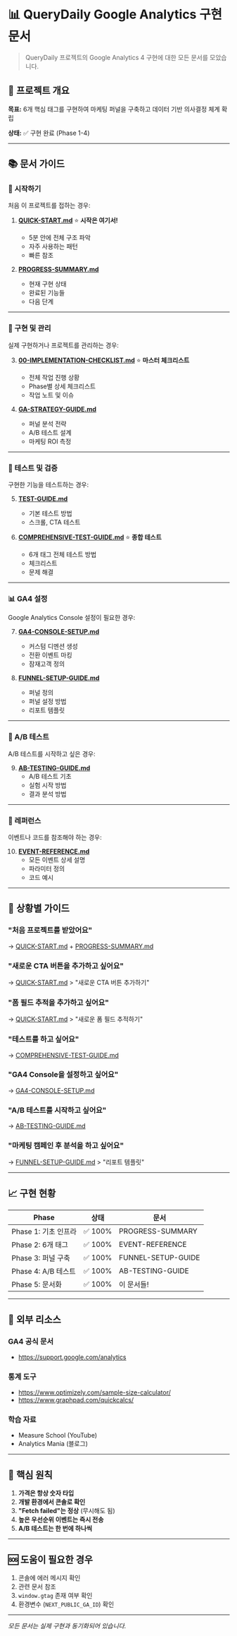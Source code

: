 # 📊 QueryDaily Google Analytics 구현 문서

> QueryDaily 프로젝트의 Google Analytics 4 구현에 대한 모든 문서를 모았습니다.

## 🎯 프로젝트 개요

**목표:** 6개 핵심 태그를 구현하여 마케팅 퍼널을 구축하고 데이터 기반 의사결정 체계 확립

**상태:** ✅ 구현 완료 (Phase 1-4)

---

## 📚 문서 가이드

### 🚀 시작하기

처음 이 프로젝트를 접하는 경우:

1. **[QUICK-START.md](./QUICK-START.md)** ⭐ **시작은 여기서!**
   - 5분 안에 전체 구조 파악
   - 자주 사용하는 패턴
   - 빠른 참조

2. **[PROGRESS-SUMMARY.md](./PROGRESS-SUMMARY.md)**
   - 현재 구현 상태
   - 완료된 기능들
   - 다음 단계

---

### 📖 구현 및 관리

실제 구현하거나 프로젝트를 관리하는 경우:

3. **[00-IMPLEMENTATION-CHECKLIST.md](./00-IMPLEMENTATION-CHECKLIST.md)** ⭐ **마스터 체크리스트**
   - 전체 작업 진행 상황
   - Phase별 상세 체크리스트
   - 작업 노트 및 이슈

4. **[GA-STRATEGY-GUIDE.md](./GA-STRATEGY-GUIDE.md)**
   - 퍼널 분석 전략
   - A/B 테스트 설계
   - 마케팅 ROI 측정

---

### 🧪 테스트 및 검증

구현한 기능을 테스트하는 경우:

5. **[TEST-GUIDE.md](./TEST-GUIDE.md)**
   - 기본 테스트 방법
   - 스크롤, CTA 테스트

6. **[COMPREHENSIVE-TEST-GUIDE.md](./COMPREHENSIVE-TEST-GUIDE.md)** ⭐ **종합 테스트**
   - 6개 태그 전체 테스트 방법
   - 체크리스트
   - 문제 해결

---

### 📊 GA4 설정

Google Analytics Console 설정이 필요한 경우:

7. **[GA4-CONSOLE-SETUP.md](./GA4-CONSOLE-SETUP.md)**
   - 커스텀 디멘션 생성
   - 전환 이벤트 마킹
   - 잠재고객 정의

8. **[FUNNEL-SETUP-GUIDE.md](./FUNNEL-SETUP-GUIDE.md)**
   - 퍼널 정의
   - 퍼널 설정 방법
   - 리포트 템플릿

---

### 🧪 A/B 테스트

A/B 테스트를 시작하고 싶은 경우:

9. **[AB-TESTING-GUIDE.md](./AB-TESTING-GUIDE.md)**
   - A/B 테스트 기초
   - 실험 시작 방법
   - 결과 분석 방법

---

### 📖 레퍼런스

이벤트나 코드를 참조해야 하는 경우:

10. **[EVENT-REFERENCE.md](./EVENT-REFERENCE.md)**
    - 모든 이벤트 상세 설명
    - 파라미터 정의
    - 코드 예시

---

## 🎯 상황별 가이드

### "처음 프로젝트를 받았어요"
→ [QUICK-START.md](./QUICK-START.md) + [PROGRESS-SUMMARY.md](./PROGRESS-SUMMARY.md)

### "새로운 CTA 버튼을 추가하고 싶어요"
→ [QUICK-START.md](./QUICK-START.md) > "새로운 CTA 버튼 추가하기"

### "폼 필드 추적을 추가하고 싶어요"
→ [QUICK-START.md](./QUICK-START.md) > "새로운 폼 필드 추적하기"

### "테스트를 하고 싶어요"
→ [COMPREHENSIVE-TEST-GUIDE.md](./COMPREHENSIVE-TEST-GUIDE.md)

### "GA4 Console을 설정하고 싶어요"
→ [GA4-CONSOLE-SETUP.md](./GA4-CONSOLE-SETUP.md)

### "A/B 테스트를 시작하고 싶어요"
→ [AB-TESTING-GUIDE.md](./AB-TESTING-GUIDE.md)

### "마케팅 캠페인 후 분석을 하고 싶어요"
→ [FUNNEL-SETUP-GUIDE.md](./FUNNEL-SETUP-GUIDE.md) > "리포트 템플릿"

---

## 📈 구현 현황

| Phase | 상태 | 문서 |
|-------|------|------|
| Phase 1: 기초 인프라 | ✅ 100% | PROGRESS-SUMMARY |
| Phase 2: 6개 태그 | ✅ 100% | EVENT-REFERENCE |
| Phase 3: 퍼널 구축 | ✅ 100% | FUNNEL-SETUP-GUIDE |
| Phase 4: A/B 테스트 | ✅ 100% | AB-TESTING-GUIDE |
| Phase 5: 문서화 | ✅ 100% | 이 문서들! |

---

## 🔗 외부 리소스

### GA4 공식 문서
- https://support.google.com/analytics

### 통계 도구
- https://www.optimizely.com/sample-size-calculator/
- https://www.graphpad.com/quickcalcs/

### 학습 자료
- Measure School (YouTube)
- Analytics Mania (블로그)

---

## 📌 핵심 원칙

1. **가격은 항상 숫자 타입**
2. **개발 환경에서 콘솔로 확인**
3. **"Fetch failed"는 정상** (무시해도 됨)
4. **높은 우선순위 이벤트는 즉시 전송**
5. **A/B 테스트는 한 번에 하나씩**

---

## 🆘 도움이 필요한 경우

1. 콘솔에 에러 메시지 확인
2. 관련 문서 참조
3. `window.gtag` 존재 여부 확인
4. 환경변수 (`NEXT_PUBLIC_GA_ID`) 확인

---

_모든 문서는 실제 구현과 동기화되어 있습니다._